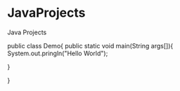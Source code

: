 # JavaProjects
Java Projects 

public class Demo{
  public static void main(String args[]){
    System.out.pringln("Hello World");
  
  }

}

